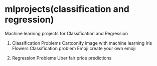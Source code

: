 # mlprojects(classification and regression)

Machine learning projects for Classification and Regression

1) Classification Problems
    Cartoonify image with machine learning
    Iris Flowers Classification problem
    Emoji create your own emoji 
    
2) Regression Problems
   Uber fair price predictions
